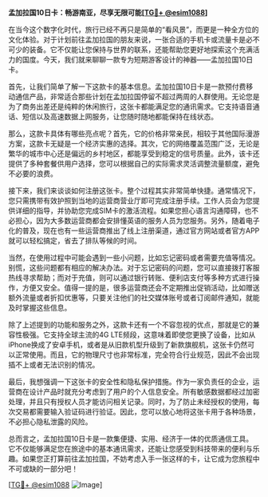 **孟加拉国10日卡：畅游南亚，尽享无限可能[[TG💪+ @esim1088](https://t.me/s/esim1088)]**

在当今这个数字化时代，旅行已经不再只是简单的“看风景”，而更是一种全方位的文化体验。对于计划前往孟加拉国的朋友来说，一张合适的手机卡或流量卡是必不可少的装备。它不仅能让您保持与世界的联系，还能帮助您更好地探索这个充满活力的国度。今天，我们就来聊聊一款专为短期游客设计的神器——孟加拉国10日卡。

首先，让我们简单了解一下这款卡的基本信息。孟加拉国10日卡是一款预付费移动通信产品，非常适合那些计划在孟加拉国停留不超过两周的人群使用。无论您是为了商务出差还是纯粹的休闲旅行，这张卡都能满足您的通讯需求。它支持语音通话、短信以及高速数据上网服务，让您随时随地都能保持在线状态。

那么，这款卡具体有哪些亮点呢？首先，它的价格非常亲民，相较于其他国际漫游方案，这款卡无疑是一个经济实惠的选择。其次，它的网络覆盖范围广泛，无论是繁华的城市中心还是偏远的乡村地区，都能享受到稳定的信号质量。此外，该卡还提供了多种套餐供用户选择，您可以根据自己的实际需求灵活调整流量额度，避免不必要的浪费。

接下来，我们来谈谈如何注册这张卡。整个过程其实非常简单快捷。通常情况下，您只需携带有效护照到当地的运营商营业厅即可完成注册手续。工作人员会为您提供详细的指导，并协助您完成SIM卡的激活流程。如果您担心语言沟通障碍，也不必担心，因为大多数运营商都会安排懂英语的服务人员为您服务。另外，随着电子化的普及，现在也有一些运营商推出了线上注册渠道，通过官方网站或者官方APP就可以轻松搞定，省去了排队等候的时间。

当然，在使用过程中可能会遇到一些小问题，比如忘记密码或者需要充值等情况。别慌，这些问题都有相应的解决办法。对于忘记密码的问题，您可以直接拨打客服热线寻求帮助；而对于充值，则可以通过银行转账、便利店支付等多种方式进行操作，方便又安全。值得一提的是，很多运营商还会不定期推出促销活动，比如赠送额外流量或者折扣优惠等，只要关注他们的社交媒体账号或者订阅邮件通知，就能及时掌握这些信息。

除了上述提到的功能和服务之外，这款卡还有一个不容忽视的优点，那就是它的兼容性极强。它支持全球主流的4G LTE频段，这意味着即使您更换了设备，比如从iPhone换成了安卓手机，或者是从旧款机型升级到了新款旗舰机，这张卡仍然可以正常使用。而且，它的物理尺寸也非常标准，完全符合行业规范，因此不会出现插不上或者无法识别的情况。

最后，我想强调一下这张卡的安全性和隐私保护措施。作为一家负责任的企业，运营商在设计产品时就充分考虑到了用户的个人信息安全。所有敏感数据都经过加密处理，并且只有授权人员才能访问相关记录。同时，为了防止未经授权的使用，每次交易都需要输入验证码进行验证。因此，您可以放心地将这张卡用于各种场景，不必担心隐私泄露的风险。

总而言之，孟加拉国10日卡是一款集便捷、实用、经济于一体的优质通信工具。它不仅能够满足您在旅途中的基本通讯需求，还能让您感受到科技带来的便利与乐趣。如果您正打算前往孟加拉国，不妨考虑入手一张这样的卡，让它成为您旅程中不可或缺的一部分吧！

[[TG💪+ @esim1088](https://t.me/s/esim1088) ![Image](https://i.postimg.cc/4NQfJmqS/Snipaste-2025-05-13-00-14-12.png)]